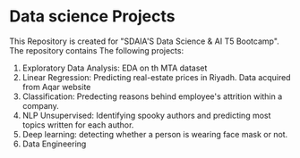 # Data science Projects

This Repository is created for "SDAIA'S Data Science & AI T5 Bootcamp". The repository contains The following projects:

1. Exploratory Data Analysis: EDA on th MTA dataset 
2. Linear Regression: Predicting real-estate prices in Riyadh. Data acquired from Aqar website
3. Classification: Predecting reasons behind employee's attrition within a company.
4. NLP Unsupervised: Identifying spooky authors and predicting most topics written for each author. 
5. Deep learning: detecting whether a person is wearing face mask or not. 
6. Data Engineering
